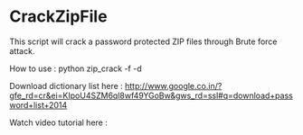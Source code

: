 CrackZipFile
============

This script will crack a password protected ZIP files through Brute force attack.

How to use : python zip_crack -f <target zip file> -d <dicctionary list>

Download dictionary list here : http://www.google.co.in/?gfe_rd=cr&ei=KIpoU4SZM6ql8wf49YGoBw&gws_rd=ssl#q=download+password+list+2014

Watch video tutorial here : 
